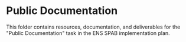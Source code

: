 # Public Documentation

This folder contains resources, documentation, and deliverables for the "Public Documentation" task in the ENS SPAB implementation plan.
